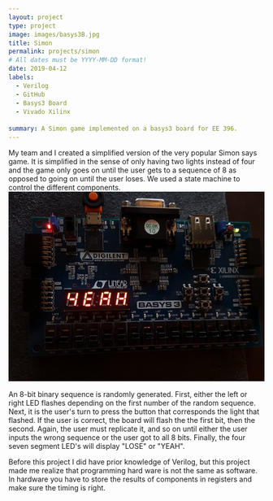 ```yaml
---
layout: project
type: project
image: images/basys3B.jpg
title: Simon
permalink: projects/simon
# All dates must be YYYY-MM-DD format!
date: 2019-04-12
labels:
  - Verilog
  - GitHub
  - Basys3 Board
  - Vivado Xilinx
  
summary: A Simon game implemented on a basys3 board for EE 396.
---
```

My team and I created a simplified version of the very popular Simon says game. It is simplified in the sense of only having two lights instead of four and the game only goes on until the user gets to a sequence of 8 as opposed to going on until the user loses. We used a state machine to control the different components. 
<img class="ui medium right floated rounded image" src="../images/basys3-simon2.jpg">

An 8-bit binary sequence is randomly generated. First, either the left or right LED flashes depending on the first number of the random sequence. Next, it is the user's turn to press the button that corresponds the light that flashed. If the user is correct, the board will flash the the first bit, then the second. Again, the user must replicate it, and so on until either the user inputs the wrong sequence or the user got to all 8 bits. Finally, the four seven segment LED's will display "LOSE" or "YEAH".

Before this project I did have prior knowledge of Verilog, but this project made me realize that programming hard ware is not the same as software. In hardware you have to store the results of components in registers and make sure the timing is right.

